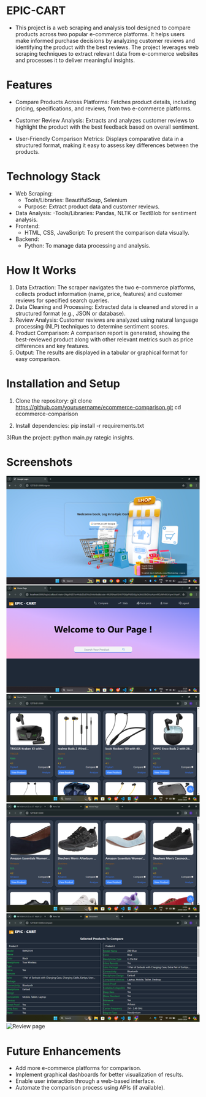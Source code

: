   # EPIC-CART
- This project is a web scraping and analysis tool designed to compare products across two popular e-commerce platforms. It helps users make informed purchase decisions by analyzing customer reviews and identifying the product with the best reviews. The project leverages web scraping techniques to extract relevant data from e-commerce websites and processes it to deliver meaningful insights.

# Features
- Compare Products Across Platforms:
Fetches product details, including pricing, specifications, and reviews, from two e-commerce platforms.

- Customer Review Analysis:
Extracts and analyzes customer reviews to highlight the product with the best feedback based on overall sentiment.

- User-Friendly Comparison Metrics:
Displays comparative data in a structured format, making it easy to assess key differences between the products.

# Technology Stack
- Web Scraping:
    - Tools/Libraries: BeautifulSoup, Selenium
    - Purpose: Extract product data and customer reviews.
- Data Analysis:
    -Tools/Libraries: Pandas, NLTK or TextBlob for sentiment analysis.
- Frontend:
    - HTML, CSS, JavaScript: To present the comparison data visually.
- Backend:
    - Python: To manage data processing and analysis.

# How It Works
1) Data Extraction:
    The scraper navigates the two e-commerce platforms, collects product information (name, price, features) and customer reviews for specified search queries.
2) Data Cleaning and Processing:
    Extracted data is cleaned and stored in a structured format (e.g., JSON or database).
3) Review Analysis:
    Customer reviews are analyzed using natural language processing (NLP) techniques to determine sentiment scores.
4) Product Comparison:
    A comparison report is generated, showing the best-reviewed product along with other relevant metrics such as price differences and key features.
5) Output:
    The results are displayed in a tabular or graphical format for easy comparison.

# Installation and Setup
1) Clone the repository:
git clone https://github.com/yourusername/ecommerce-comparison.git
cd ecommerce-comparison

2) Install dependencies:
pip install -r requirements.txt

3)Run the project:
python main.py
rategic insights.

# Screenshots
![Login page](Screenshots/login.png)
![Home page](Screenshots/home.png)
![Product page](Screenshots/product1.png)
![Product page](Screenshots/product2.png)
![Comparison page](Screenshots/comparison.png)
![Review page](Screenshots/review.png)


# Future Enhancements
- Add more e-commerce platforms for comparison.
- Implement graphical dashboards for better visualization of results.
- Enable user interaction through a web-based interface.
- Automate the comparison process using APIs (if available).
